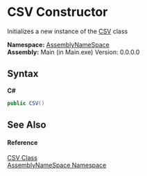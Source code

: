 # CSV Constructor 
 

Initializes a new instance of the <a href="922ec849-95b0-3eb1-0bb5-a321acda3a13">CSV</a> class

**Namespace:**&nbsp;<a href="6bcc80ef-5cfd-db5f-1eb2-7297d1c16397">AssemblyNameSpace</a><br />**Assembly:**&nbsp;Main (in Main.exe) Version: 0.0.0.0

## Syntax

**C#**<br />
``` C#
public CSV()
```


## See Also


#### Reference
<a href="922ec849-95b0-3eb1-0bb5-a321acda3a13">CSV Class</a><br /><a href="6bcc80ef-5cfd-db5f-1eb2-7297d1c16397">AssemblyNameSpace Namespace</a><br />